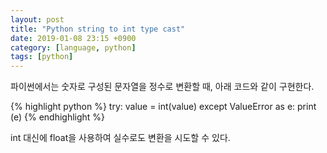 ```yaml
---
layout: post
title: "Python string to int type cast"
date: 2019-01-08 23:15 +0900
category: [language, python]
tags: [python]
---
```


파이썬에서는 숫자로 구성된 문자열을 정수로 변환할 때, 아래 코드와 같이 구현한다.  

{% highlight python %}
try:
    value = int(value)
except ValueError as e:
    print (e)
{% endhighlight %}

int 대신에 float을 사용하여 실수로도 변환을 시도할 수 있다.
